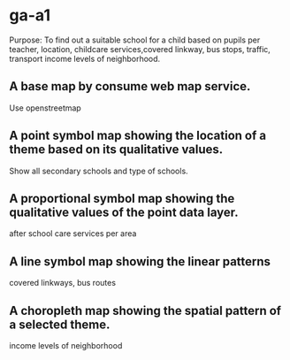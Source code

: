 # ga-a1
Purpose: To find out a suitable school for a child based on pupils per teacher, location, childcare services,covered linkway, bus stops, traffic, transport income levels of neighborhood.



## A base map by consume web map service.
Use openstreetmap

## A point symbol map showing the location of a theme based on its qualitative values.
Show all secondary schools and type of schools.

## A proportional symbol map showing the qualitative values of the point data layer.
after school care services per area

## A line symbol map showing the linear patterns
covered linkways, bus routes

## A choropleth map showing the spatial pattern of a selected theme.
income levels of neighborhood
